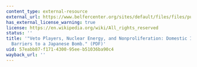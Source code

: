 ```yaml
---
content_type: external-resource
external_url: https://www.belfercenter.org/sites/default/files/files/publication/veto_players.pdf
has_external_license_warning: true
license: https://en.wikipedia.org/wiki/All_rights_reserved
status: ''
title: '"Veto Players, Nuclear Energy, and Nonproliferation: Domestic Institutional
  Barriers to a Japanese Bomb." (PDF)'
uid: 57eabb87-f171-4300-95ee-b51036ba90c4
wayback_url: ''
---
```

